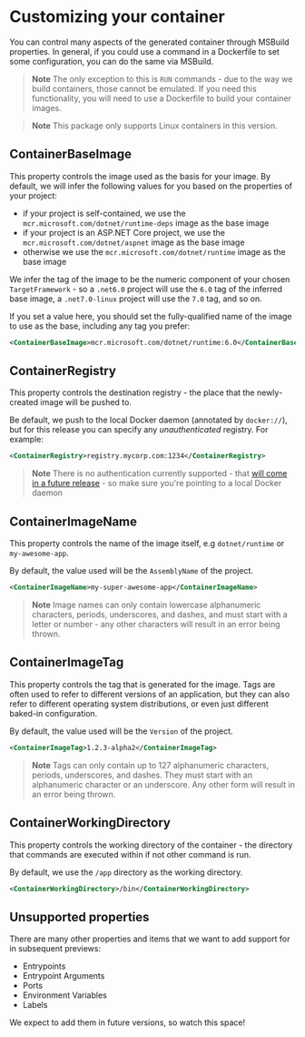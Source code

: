 # Customizing your container

You can control many aspects of the generated container through MSBuild properties. In general, if you could use a command in a Dockerfile to set some configuration, you can do the same via MSBuild. 

> **Note**
> The only exception to this is `RUN` commands - due to the way we build containers, those cannot be emulated. If you need this functionality, you will need to use a Dockerfile to build your container images.

> **Note**
> This package only supports Linux containers in this version.

## ContainerBaseImage

This property controls the image used as the basis for your image. By default, we will infer the following values for you based on the properties of your project:

* if your project is self-contained, we use the `mcr.microsoft.com/dotnet/runtime-deps` image as the base image
* if your project is an ASP.NET Core project, we use the `mcr.microsoft.com/dotnet/aspnet` image as the base image
* otherwise we use the `mcr.microsoft.com/dotnet/runtime` image as the base image

We infer the tag of the image to be the numeric component of your chosen `TargetFramework` - so a `.net6.0` project will use the `6.0` tag of the inferred base image, a `.net7.0-linux` project will use the `7.0` tag, and so on.

If you set a value here, you should set the fully-qualified name of the image to use as the base, including any tag you prefer:

```xml
<ContainerBaseImage>mcr.microsoft.com/dotnet/runtime:6.0</ContainerBaseImage>
```

## ContainerRegistry

This property controls the destination registry - the place that the newly-created image will be pushed to.

Be default, we push to the local Docker daemon (annotated by `docker://`), but for this release you can specify any _unauthenticated_ registry. For example:

```xml
<ContainerRegistry>registry.mycorp.com:1234</ContainerRegistry>
```

> **Note**
> There is no authentication currently supported - that [will come in a future release](https://github.com/dotnet/sdk-container-builds/issues/70) - so make sure you're pointing to a local Docker daemon

## ContainerImageName

This property controls the name of the image itself, e.g `dotnet/runtime` or `my-awesome-app`. 

By default, the value used will be the `AssemblyName` of the project.


```xml
<ContainerImageName>my-super-awesome-app</ContainerImageName>
```

> **Note**
> Image names can only contain lowercase alphanumeric characters, periods, underscores, and dashes, and must start with a letter or number - any other characters will result in an error being thrown.

## ContainerImageTag

This property controls the tag that is generated for the image. Tags are often used to refer to different versions of an application, but they can also refer to different operating system distributions, or even just different baked-in configuration.

By default, the value used will be the `Version` of the project.

```xml
<ContainerImageTag>1.2.3-alpha2</ContainerImageTag>
```

> **Note**
> Tags can only contain up to 127 alphanumeric characters, periods, underscores, and dashes. They must start with an alphanumeric character or an underscore. Any other form will result in an error being thrown.

## ContainerWorkingDirectory

This property controls the working directory of the container - the directory that commands are executed within if not other command is run.

By default, we use the `/app` directory as the working directory.

```xml
<ContainerWorkingDirectory>/bin</ContainerWorkingDirectory>
```

## Unsupported properties

There are many other properties and items that we want to add support for in subsequent previews:

* Entrypoints
* Entrypoint Arguments
* Ports
* Environment Variables
* Labels

We expect to add them in future versions, so watch this space!

